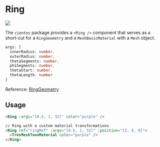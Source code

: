 # Ring

![](/cientos/ring.png)

The `cientos` package provides a `<Ring />` component that serves as a short-cut for a `RingGeometry` and a `MeshBasicMaterial` with a `Mesh` object.

```typescript
args: [
  innerRadius: number,
  outerRadius: number,
  thetaSegments: number,
  phiSegments: number,
  thetaStart: number,
  thetaLength: number
]
```

Reference: [RingGeometry](https://threejs.org/docs/?q=ring#api/en/geometries/RingGeometry)

## Usage

```html
<Ring :args="[0.5, 1, 32]" color="purple" />

// Ring with a custom material transformations
<Ring ref="ringRef" :args="[0.5, 1, 32]" :position="[2, 4, 0]">
  <TresMeshToonMaterial color="purple" />
</Ring>
```
